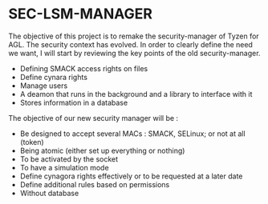 # SEC-LSM-MANAGER


The objective of this project is to remake the security-manager of Tyzen for AGL. The security context has evolved. In order to clearly define the need we want, I will start by reviewing the key points of the old security-manager.

- Defining SMACK access rights on files
- Define cynara rights
- Manage users
- A deamon that runs in the background and a library to interface with it
- Stores information in a database

The objective of our new security manager will be :

- Be designed to accept several MACs : SMACK, SELinux; or not at all (token)
- Being atomic (either set up everything or nothing)
- To be activated by the socket
- To have a simulation mode
- Define cynagora rights effectively or to be requested at a later date
- Define additional rules based on permissions
- Without database

